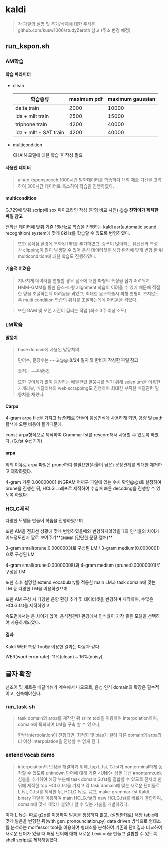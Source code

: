 # kaldi

> 각 파일의 설명 및 추가/삭제에 대한 주석은 github.com/kusw1006/studyZeroth 참고 (주소 변경 예정)





## run_kspon.sh

### AM학습

#### 학습 파라미터

- clean

  | 학습종류               | maximum pdf | maximum gaussian |
  | ---------------------- | ----------- | ---------------- |
  | delta train            | 2000        | 10000            |
  | lda + mllt train       | 2500        | 15000            |
  | triphone train         | 4200        | 40000            |
  | lda + mllt + SAT train | 4200        | 40000            |

   

- multicondition

  CHAIN 모델에 대한 학습 후 작성 필요



#### 사용한 데이터

>  aihub ksponspeech 1000시간 발화데이터를 학습하다 대회 제출 기간을 고려하여 300시간 데이터로 축소하여 학습을 진행하였다.



#### multicondition

G.729에 맞춰 script에 sox 파이프라인 작성 (파형 비교 사진) @@ **진혁이가 제작한 파일 참고**

전화선 데이터에 맞춰 기존 16kHz로 학습을 진행하는 kaldi asr(automatic sound recognition) system에 맞게 8kHz를 학습할 수 있도록 변형하였다.

> 또한 음식점 환경에 특화된 RIR를 추가하였고, 증폭이 많이되는 유선전화 특성 상 clipping이 많이 발생할 수 있어 음성 데이터셋을 해당 환경에 맞게 변형 한 뒤 multicondition에 대한 학습도 진행하였다.

#### 기술적 어려움

> 지나치게 데이터를 변형할 경우 음소에 대한 파형의 특징을 잡기 어려워져 HMM-GMM을 통한 음소-파형 alignment 학습이 어려울 수 있기 때문에 적절한 양을 조절하는데 어려움을 겪었고, 최대한 음소학습시 파형 변형이 크지않도록 multi condition 학습의 위치를 조절하는데에 어려움을 겪었다.

> 또한 RAM 및 오랜 시간이 걸리는 작업 (최소 3주 이상 소모)



### LM학습

#### 말뭉치

> base domain에 사용된 말뭉치의
>
> 단어수, 문장수는 ~~고@@ **8/24 일지 와 한비가 작성한 파일 참고**
>
> 출처는 ~~다@@
>
> 또한 구어체가 많이 등장하는 배달관련 말뭉치를 얻기 위해 selenium을 이용한 가게리뷰, 배달리뷰의 web scrapping도 진행하여 최대한 부족한 배달관련 말뭉치를 채웠다.



#### Carpa

4-gram arpa file을 가지고 fst형태로 만들어 음성인식에 사용하게 되면, 용량 및 path 탐색에 오랜 비용이 들기때문에,

const-arpa형식으로 제작하여 Grammar fst를 rescore해서 사용할 수 있도록 하였다. (G.fst 수십기가)



#### arpa

위의 이유로 arpa 파일은 prune하여 불필요한(확률이 낮은) 문장관계를 최대한 제거하고 제작하였다.

4-gram 기준 0.00000001 (NGRAM 어쩌구 파일에 있는 수치 확인@@)로 설정하여 prune을 진행한 뒤, HCLG 그래프로 제작하여 수십배 빠른 decoding을 진행할 수 있도록 하였다.





### HCLG제작

다양한 모델을 만들어 학습을 진행하였으며

또한 AM을 전화선 상황에 맞게 변형하였을때와 변형하지않았을때의 인식률의 차이가 어느정도인지 짤로 보여주기**@@@ (간단한 문장 캡쳐)**



3-gram small(prune:0.0000003)로 구성된 LM / 3-gram medium(0.0000001)으로 구성된 LM

4-gram small(prune:0.00000008)과 4-gram medium (prune:0.00000001)로 구성된 LM

또한 추후 설명할 extend vocabulary를 적용한 main LM과 task domain에 맞는 LM 등 다양한 LM을 이용하였으며

또한 AM 구성 시 다양한 음향 환경 추가 및 데이터셋을 변경하며 제작하여, 수많은 HCLG.fst를 제작하였고,

속도면에서는 큰 차이가 없어, 음식점관련 환경에서 인식률이 가장 좋은 모델을 선택하여 사용하게되었다.



#### 결과

Kaldi WER 측정 Tool을 이용한 결과는 다음과 같다.

WER(word error rate): 11%(clean) ~ 16%(noisy)



## 글자 확장

신조어 및 새로운 배달메뉴가 계속해서 나오므로, 음성 인식 domain의 확장은 필수적이고, 신속해야한다.



### run_task.sh

> task domain의 arpa를 제작한 뒤 srilm tool을 이용하여 interpolation하여, domain에 특화하여 LM을 구축 할 수 있으나,
>
> 한번 interpolation이 진행되면, 최적화 및 bias가 걸려 다른 domain의 arpa와 더 이상 interpolation을 진행할 수 없게 된다.

### extend vocab demo

>interpolation의 단점을 해결하기 위해, top L.fst, G.fst가 nonterminal하게 동작할 수 있도록 unknown 단어에 대해 기존 <UNK\> 심볼 대신 #nonterm:unk 심볼을 추가하여 해당 부분에 task domain G.fst를 결합할 수 있도록 전처리 한 뒤에 제작한 top HCLG.fst을 가지고 각 task domain에 맞는 새로운 단어들로 L.fst, G.fst를 제작한 뒤, HCLG.fst로 묶고, make-grammar-fst Kaldi binary 파일을 이용하여 main HCLG.fst와 new HCLG.fst를 빠르게 결합하여, domain에 맞게 떼었다 붙였다 할 수 있는 기술을 개발하였다.

이때 L.fst는 따로 g2p를 이용하여 발음을 생성하지 않고, (설명한대로) 해당 table에 맞게 발음을 변형한 뒤(with gen_pronounciation.py) data driven 방식으로 형태소를 분석하는 morfessor tool을 이용하여 형태소를 분석하여 기존의 단어집과 비교하여 새로운 단어가 있을 때 해당 단어에 대해 새로운 Lexicon을 만들고 결합할 수 있도록 shell script로 제작해놓았다.